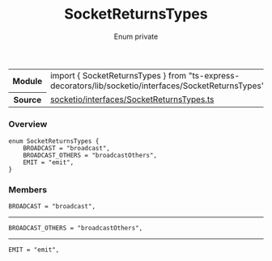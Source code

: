 <header class="symbol-info-header">    <h1 id="socketreturnstypes">SocketReturnsTypes</h1>    <label class="symbol-info-type-label enum">Enum</label>    <label class="api-type-label private">private</label>  </header>
<section class="symbol-info">      <table class="is-full-width">        <tbody>        <tr>          <th>Module</th>          <td>            <div class="lang-typescript">                <span class="token keyword">import</span> { SocketReturnsTypes }                 <span class="token keyword">from</span>                 <span class="token string">"ts-express-decorators/lib/socketio/interfaces/SocketReturnsTypes"</span>                            </div>          </td>        </tr>        <tr>          <th>Source</th>          <td>            <a href="https://romakita.github.io/ts-express-decorators/#//blob/v2.20.0/src/socketio/interfaces/SocketReturnsTypes.ts#L0-L0">                socketio/interfaces/SocketReturnsTypes.ts            </a>        </td>        </tr>                </tbody>      </table>    </section>

### Overview

<pre><code class="typescript-lang">enum SocketReturnsTypes <span class="token punctuation">{</span>
    BROADCAST = "broadcast"<span class="token punctuation">,</span>
    BROADCAST_OTHERS = "broadcastOthers"<span class="token punctuation">,</span>
    EMIT = "emit"<span class="token punctuation">,</span>
<span class="token punctuation">}</span></code></pre>

### Members

<div class="method-overview"><pre><code class="typescript-lang">BROADCAST = "broadcast"<span class="token punctuation">,</span></code></pre></div>
<hr />
<div class="method-overview"><pre><code class="typescript-lang">BROADCAST_OTHERS = "broadcastOthers"<span class="token punctuation">,</span></code></pre></div>
<hr />
<div class="method-overview"><pre><code class="typescript-lang">EMIT = "emit"<span class="token punctuation">,</span></code></pre></div>
